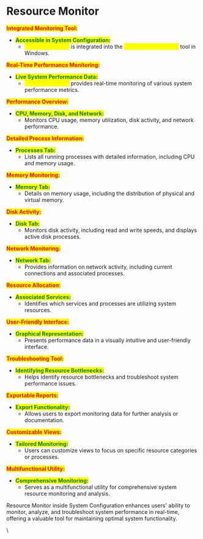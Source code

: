 # Resource Monitor

<mark style="color:red;">**Integrated Monitoring Tool:**</mark>

* <mark style="color:green;">**Accessible in System Configuration:**</mark>
  * <mark style="color:yellow;">Resource Monitor</mark> is integrated into the <mark style="color:yellow;">System Configuration</mark> tool in Windows.

<mark style="color:red;">**Real-Time Performance Monitoring:**</mark>

* <mark style="color:green;">**Live System Performance Data:**</mark>
  * <mark style="color:yellow;">Resource Monitor</mark> provides real-time monitoring of various system performance metrics.

<mark style="color:red;">**Performance Overview:**</mark>

* <mark style="color:green;">**CPU, Memory, Disk, and Network:**</mark>
  * Monitors CPU usage, memory utilization, disk activity, and network performance.

<mark style="color:red;">**Detailed Process Information:**</mark>

* <mark style="color:green;">**Processes Tab:**</mark>
  * Lists all running processes with detailed information, including CPU and memory usage.

<mark style="color:red;">**Memory Monitoring:**</mark>

* <mark style="color:green;">**Memory Tab:**</mark>
  * Details on memory usage, including the distribution of physical and virtual memory.

<mark style="color:red;">**Disk Activity:**</mark>

* <mark style="color:green;">**Disk Tab:**</mark>
  * Monitors disk activity, including read and write speeds, and displays active disk processes.

<mark style="color:red;">**Network Monitoring:**</mark>

* <mark style="color:green;">**Network Tab:**</mark>
  * Provides information on network activity, including current connections and associated processes.

<mark style="color:red;">**Resource Allocation:**</mark>

* <mark style="color:green;">**Associated Services:**</mark>
  * Identifies which services and processes are utilizing system resources.

<mark style="color:red;">**User-Friendly Interface:**</mark>

* <mark style="color:green;">**Graphical Representation:**</mark>
  * Presents performance data in a visually intuitive and user-friendly interface.

<mark style="color:red;">**Troubleshooting Tool:**</mark>

* <mark style="color:green;">**Identifying Resource Bottlenecks:**</mark>
  * Helps identify resource bottlenecks and troubleshoot system performance issues.

<mark style="color:red;">**Exportable Reports:**</mark>

* <mark style="color:green;">**Export Functionality:**</mark>
  * Allows users to export monitoring data for further analysis or documentation.

<mark style="color:red;">**Customizable Views:**</mark>

* <mark style="color:green;">**Tailored Monitoring:**</mark>
  * Users can customize views to focus on specific resource categories or processes.

<mark style="color:red;">**Multifunctional Utility:**</mark>

* <mark style="color:green;">**Comprehensive Monitoring:**</mark>
  * Serves as a multifunctional utility for comprehensive system resource monitoring and analysis.

Resource Monitor inside System Configuration enhances users' ability to monitor, analyze, and troubleshoot system performance in real-time, offering a valuable tool for maintaining optimal system functionality.

\
